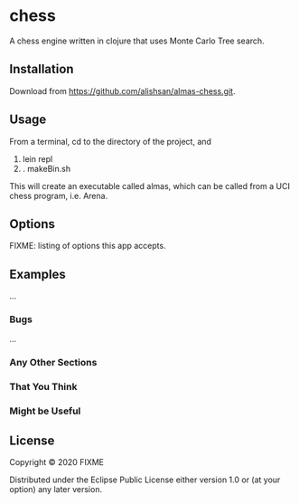 # chess

A chess engine written in clojure that uses Monte Carlo Tree search.

## Installation

Download from https://github.com/alishsan/almas-chess.git.

## Usage

From a terminal, cd to the directory of the project, and

1. lein repl
2. . makeBin.sh

This will create an executable called almas, which can be called from a UCI chess program, i.e. Arena.

## Options

FIXME: listing of options this app accepts.

## Examples

...

### Bugs

...

### Any Other Sections
### That You Think
### Might be Useful

## License

Copyright © 2020 FIXME

Distributed under the Eclipse Public License either version 1.0 or (at
your option) any later version.

